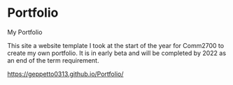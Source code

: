 # Portfolio
 My Portfolio
  
    
This site a website template I took at the start of the year for Comm2700 to create my own portfolio.
It is in early beta and will be completed by 2022 as an end of the term requirement. 

https://geppetto0313.github.io/Portfolio/
